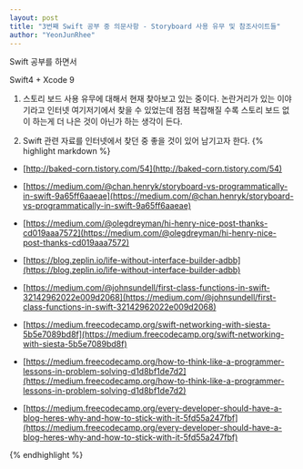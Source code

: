 ```yaml
---
layout: post
title: "3번째 Swift 공부 중 의문사항 - Storyboard 사용 유무 및 참조사이트들"
author: "YeonJunRhee"
---
```


Swift 공부를 하면서

Swift4 + Xcode 9

1. 스토리 보드 사용 유무에 대해서 현재 찾아보고 있는 중이다.
논란거리가 있는 이야기라고 인터넷 여기저기에서 찾을 수 있었는데
점점 복잡해질 수록 스토리 보드 없이 하는게 더 나은 것이 아닌가 하는 생각이 든다.


2. Swift 관련 자료를 인터넷에서 찾던 중 좋을 것이 있어 남기고자 한다.
{% highlight markdown %}
- [http://baked-corn.tistory.com/54](http://baked-corn.tistory.com/54)

- [https://medium.com/@chan.henryk/storyboard-vs-programmatically-in-swift-9a65ff6aaeae](https://medium.com/@chan.henryk/storyboard-vs-programmatically-in-swift-9a65ff6aaeae)

- [https://medium.com/@olegdreyman/hi-henry-nice-post-thanks-cd019aaa7572](https://medium.com/@olegdreyman/hi-henry-nice-post-thanks-cd019aaa7572)

- [https://blog.zeplin.io/life-without-interface-builder-adbb](https://blog.zeplin.io/life-without-interface-builder-adbb)

- [https://medium.com/@johnsundell/first-class-functions-in-swift-32142962022e009d2068](https://medium.com/@johnsundell/first-class-functions-in-swift-32142962022e009d2068)

- [https://medium.freecodecamp.org/swift-networking-with-siesta-5b5e7089bd8f](https://medium.freecodecamp.org/swift-networking-with-siesta-5b5e7089bd8f)

- [https://medium.freecodecamp.org/how-to-think-like-a-programmer-lessons-in-problem-solving-d1d8bf1de7d2](https://medium.freecodecamp.org/how-to-think-like-a-programmer-lessons-in-problem-solving-d1d8bf1de7d2)

- [https://medium.freecodecamp.org/every-developer-should-have-a-blog-heres-why-and-how-to-stick-with-it-5fd55a247fbf](https://medium.freecodecamp.org/every-developer-should-have-a-blog-heres-why-and-how-to-stick-with-it-5fd55a247fbf)

{% endhighlight %}
